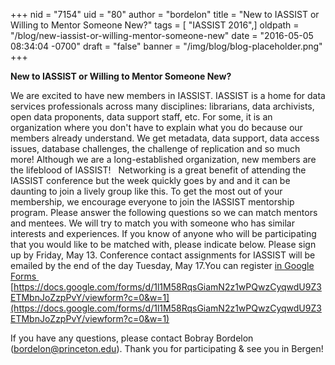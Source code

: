 +++
nid = "7154"
uid = "80"
author = "bordelon"
title = "New to IASSIST or Willing to Mentor Someone New?"
tags = [ "IASSIST 2016",]
oldpath = "/blog/new-iassist-or-willing-mentor-someone-new"
date = "2016-05-05 08:34:04 -0700"
draft = "false"
banner = "/img/blog/blog-placeholder.png"
+++
 

**New to IASSIST or Willing to Mentor Someone New?**

We are excited to have new members in IASSIST. IASSIST is a home for
data services professionals across many disciplines: librarians, data
archivists, open data proponents, data support staff, etc. For some, it
is an organization where you don't have to explain what you do because
our members already understand. We get metadata, data support, data
access issues, database challenges, the challenge of replication and so
much more! Although we are a long-established organization, new members
are the lifeblood of IASSIST!
  Networking is a great benefit of attending the IASSIST conference but
the week quickly goes by and and it can be daunting to join a lively
group like this. To get the most out of your membership, we encourage
everyone to join the IASSIST mentorship program. Please answer the
following questions so we can match mentors and mentees. We will try to
match you with someone who has similar interests and experiences. If you
know of anyone who will be participating that you would like to be
matched with, please indicate below. Please sign up by Friday, May 13.
Conference contact assignments for IASSIST will be emailed by the end of
the day Tuesday, May 17.You can register [in Google Forms 
](https://owa.princeton.edu/owa/redir.aspx?C=qinbMVYWnbo5gQkT7rlJl9jEAFYmWtxharampp7bMNmE9khW-nTTCA..&URL=https%3a%2f%2fdocs.google.com%2fforms%2fd%2f1l1M58RqsGiamN2z1wPQwzCyqwdU9Z3ETMbnJoZzpPvY%2fviewform%3fc%3d0%26w%3d1%26usp%3dmail_form_link)[https://docs.google.com/forms/d/1l1M58RqsGiamN2z1wPQwzCyqwdU9Z3ETMbnJoZzpPvY/viewform?c=0&w=1](https://docs.google.com/forms/d/1l1M58RqsGiamN2z1wPQwzCyqwdU9Z3ETMbnJoZzpPvY/viewform?c=0&w=1)

 If you have any questions, please contact Bobray Bordelon
([bordelon@princeton.edu](https://owa.princeton.edu/owa/redir.aspx?C=Es7qUg7G8o38BvNZYSg15xGrUJjb8GAt2DmQS3ssAKWVHUlW-nTTCA..&URL=mailto%3abordelon%40princeton.edu)).
Thank you for participating & see you in Bergen!
